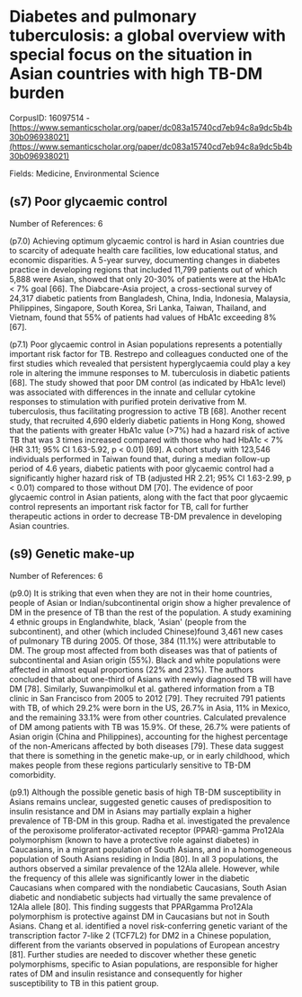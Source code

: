 # Diabetes and pulmonary tuberculosis: a global overview with special focus on the situation in Asian countries with high TB-DM burden

CorpusID: 16097514 - [https://www.semanticscholar.org/paper/dc083a15740cd7eb94c8a9dc5b4b30b096938021](https://www.semanticscholar.org/paper/dc083a15740cd7eb94c8a9dc5b4b30b096938021)

Fields: Medicine, Environmental Science

## (s7) Poor glycaemic control
Number of References: 6

(p7.0) Achieving optimum glycaemic control is hard in Asian countries due to scarcity of adequate health care facilities, low educational status, and economic disparities. A 5-year survey, documenting changes in diabetes practice in developing regions that included 11,799 patients out of which 5,888 were Asian, showed that only 20-30% of patients were at the HbA1c < 7% goal [66]. The Diabcare-Asia project, a cross-sectional survey of 24,317 diabetic patients from Bangladesh, China, India, Indonesia, Malaysia, Philippines, Singapore, South Korea, Sri Lanka, Taiwan, Thailand, and Vietnam, found that 55% of patients had values of HbA1c exceeding 8% [67].

(p7.1) Poor glycaemic control in Asian populations represents a potentially important risk factor for TB. Restrepo and colleagues conducted one of the first studies which revealed that persistent hyperglycaemia could play a key role in altering the immune responses to M. tuberculosis in diabetic patients [68]. The study showed that poor DM control (as indicated by HbA1c level) was associated with differences in the innate and cellular cytokine responses to stimulation with purified protein derivative from M. tuberculosis, thus facilitating progression to active TB [68]. Another recent study, that recruited 4,690 elderly diabetic patients in Hong Kong, showed that the patients with greater HbA1c value (>7%) had a hazard risk of active TB that was 3 times increased compared with those who had HbA1c < 7% (HR 3.11; 95% CI 1.63-5.92, p < 0.01) [69]. A cohort study with 123,546 individuals performed in Taiwan found that, during a median follow-up period of 4.6 years, diabetic patients with poor glycaemic control had a significantly higher hazard risk of TB (adjusted HR 2.21; 95% CI 1.63-2.99, p < 0.01) compared to those without DM [70]. The evidence of poor glycaemic control in Asian patients, along with the fact that poor glycaemic control represents an important risk factor for TB, call for further therapeutic actions in order to decrease TB-DM prevalence in developing Asian countries.
## (s9) Genetic make-up
Number of References: 6

(p9.0) It is striking that even when they are not in their home countries, people of Asian or Indian/subcontinental origin show a higher prevalence of DM in the presence of TB than the rest of the population. A study examining 4 ethnic groups in Englandwhite, black, 'Asian' (people from the subcontinent), and other (which included Chinese)found 3,461 new cases of pulmonary TB during 2005. Of those, 384 (11.1%) were attributable to DM. The group most affected from both diseases was that of patients of subcontinental and Asian origin (55%). Black and white populations were affected in almost equal proportions (22% and 23%). The authors concluded that about one-third of Asians with newly diagnosed TB will have DM [78]. Similarly, Suwanpimolkul et al. gathered information from a TB clinic in San Francisco from 2005 to 2012 [79]. They recruited 791 patients with TB, of which 29.2% were born in the US, 26.7% in Asia, 11% in Mexico, and the remaining 33.1% were from other countries. Calculated prevalence of DM among patients with TB was 15.9%. Of these, 26.7% were patients of Asian origin (China and Philippines), accounting for the highest percentage of the non-Americans affected by both diseases [79]. These data suggest that there is something in the genetic make-up, or in early childhood, which makes people from these regions particularly sensitive to TB-DM comorbidity.

(p9.1) Although the possible genetic basis of high TB-DM susceptibility in Asians remains unclear, suggested genetic causes of predisposition to insulin resistance and DM in Asians may partially explain a higher prevalence of TB-DM in this group. Radha et al. investigated the prevalence of the peroxisome proliferator-activated receptor (PPAR)-gamma Pro12Ala polymorphism (known to have a protective role against diabetes) in Caucasians, in a migrant population of South Asians, and in a homogeneous population of South Asians residing in India [80]. In all 3 populations, the authors observed a similar prevalence of the 12Ala allele. However, while the frequency of this allele was significantly lower in the diabetic Caucasians when compared with the nondiabetic Caucasians, South Asian diabetic and nondiabetic subjects had virtually the same prevalence of 12Ala allele [80]. This finding suggests that PPARgamma Pro12Ala polymorphism is protective against DM in Caucasians but not in South Asians. Chang et al. identified a novel risk-conferring genetic variant of the transcription factor 7-like 2 (TCF7L2) for DM2 in a Chinese population, different from the variants observed in populations of European ancestry [81]. Further studies are needed to discover whether these genetic polymorphisms, specific to Asian populations, are responsible for higher rates of DM and insulin resistance and consequently for higher susceptibility to TB in this patient group.
